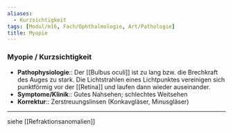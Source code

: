```yaml
---
aliases:
  - Kurzsichtigkeit
tags: [Modul/m16, Fach/Ophthalmologie, Art/Pathologie]
title: Myopie
---
```

### Myopie / Kurzsichtigkeit
- **Pathophysiologie**:: Der [[Bulbus oculi]] ist zu lang bzw. die Brechkraft des Auges zu stark. Die Lichtstrahlen eines Lichtpunktes vereinigen sich punktförmig vor der [[Retina]] und laufen dann wieder auseinander.
- **Symptome/Klinik**:: Gutes Nahsehen; schlechtes Weitsehen
- **Korrektur**:: Zerstreuungslinsen (Konkavgläser, Minusgläser)
---
siehe [[Refraktionsanomalien]]